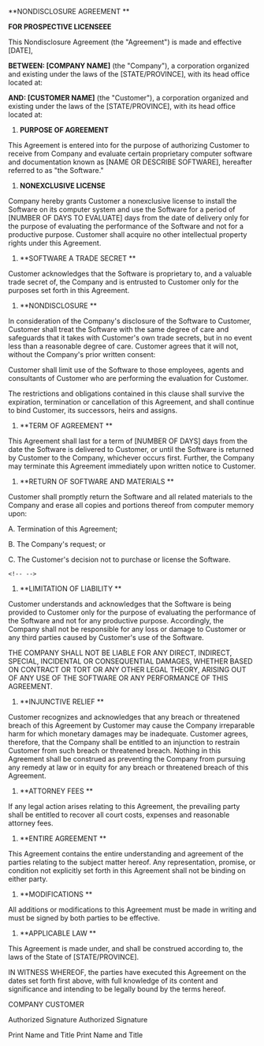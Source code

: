 **NONDISCLOSURE AGREEMENT **

**FOR PROSPECTIVE LICENSEEE**

This Nondisclosure Agreement (the "Agreement") is made and effective
\[DATE\],

**BETWEEN: \[COMPANY NAME\]** (the \"Company\"), a corporation organized
and existing under the laws of the \[STATE/PROVINCE\], with its head
office located at:

**AND: \[CUSTOMER NAME\]** (the \"Customer\"), a corporation organized
and existing under the laws of the \[STATE/PROVINCE\], with its head
office located at:

1.  **PURPOSE OF AGREEMENT**

This Agreement is entered into for the purpose of authorizing Customer
to receive from Company and evaluate certain proprietary computer
software and documentation known as \[NAME OR DESCRIBE SOFTWARE\],
hereafter referred to as \"the Software.\"

1.  **NONEXCLUSIVE LICENSE**

Company hereby grants Customer a nonexclusive license to install the
Software on its computer system and use the Software for a period of
\[NUMBER OF DAYS TO EVALUATE\] days from the date of delivery only for
the purpose of evaluating the performance of the Software and not for a
productive purpose. Customer shall acquire no other intellectual
property rights under this Agreement.

1.  **SOFTWARE A TRADE SECRET **

Customer acknowledges that the Software is proprietary to, and a
valuable trade secret of, the Company and is entrusted to Customer only
for the purposes set forth in this Agreement.

1.  **NONDISCLOSURE **

In consideration of the Company\'s disclosure of the Software to
Customer, Customer shall treat the Software with the same degree of care
and safeguards that it takes with Customer\'s own trade secrets, but in
no event less than a reasonable degree of care. Customer agrees that it
will not, without the Company\'s prior written consent:

Customer shall limit use of the Software to those employees, agents and
consultants of Customer who are performing the evaluation for Customer.

The restrictions and obligations contained in this clause shall survive
the expiration, termination or cancellation of this Agreement, and shall
continue to bind Customer, its successors, heirs and assigns.

1.  **TERM OF AGREEMENT **

This Agreement shall last for a term of \[NUMBER OF DAYS\] days from the
date the Software is delivered to Customer, or until the Software is
returned by Customer to the Company, whichever occurs first. Further,
the Company may terminate this Agreement immediately upon written notice
to Customer.

1.  **RETURN OF SOFTWARE AND MATERIALS **

Customer shall promptly return the Software and all related materials to
the Company and erase all copies and portions thereof from computer
memory upon:

A.  Termination of this Agreement;

B.  The Company\'s request; or

C.  The Customer\'s decision not to purchase or license the Software.

```{=html}
<!-- -->
```
1.  **LIMITATION OF LIABILITY **

Customer understands and acknowledges that the Software is being
provided to Customer only for the purpose of evaluating the performance
of the Software and not for any productive purpose. Accordingly, the
Company shall not be responsible for any loss or damage to Customer or
any third parties caused by Customer\'s use of the Software.

THE COMPANY SHALL NOT BE LIABLE FOR ANY DIRECT, INDIRECT, SPECIAL,
INCIDENTAL OR CONSEQUENTIAL DAMAGES, WHETHER BASED ON CONTRACT OR TORT
OR ANY OTHER LEGAL THEORY, ARISING OUT OF ANY USE OF THE SOFTWARE OR ANY
PERFORMANCE OF THIS AGREEMENT.

1.  **INJUNCTIVE RELIEF **

Customer recognizes and acknowledges that any breach or threatened
breach of this Agreement by Customer may cause the Company irreparable
harm for which monetary damages may be inadequate. Customer agrees,
therefore, that the Company shall be entitled to an injunction to
restrain Customer from such breach or threatened breach. Nothing in this
Agreement shall be construed as preventing the Company from pursuing any
remedy at law or in equity for any breach or threatened breach of this
Agreement.

1.  **ATTORNEY FEES **

If any legal action arises relating to this Agreement, the prevailing
party shall be entitled to recover all court costs, expenses and
reasonable attorney fees.

1.  **ENTIRE AGREEMENT **

This Agreement contains the entire understanding and agreement of the
parties relating to the subject matter hereof. Any representation,
promise, or condition not explicitly set forth in this Agreement shall
not be binding on either party.

1.  **MODIFICATIONS **

All additions or modifications to this Agreement must be made in writing
and must be signed by both parties to be effective.

1.  **APPLICABLE LAW **

This Agreement is made under, and shall be construed according to, the
laws of the State of \[STATE/PROVINCE\].

IN WITNESS WHEREOF, the parties have executed this Agreement on the
dates set forth first above, with full knowledge of its content and
significance and intending to be legally bound by the terms hereof.

COMPANY CUSTOMER

Authorized Signature Authorized Signature

Print Name and Title Print Name and Title
